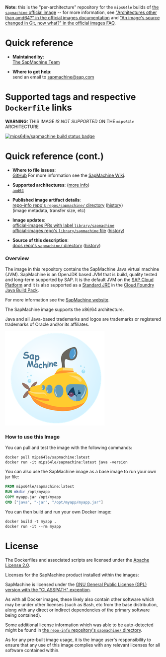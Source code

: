 <!--

********************************************************************************

WARNING:

    DO NOT EDIT "sapmachine/README.md"

    IT IS AUTO-GENERATED

    (from the other files in "sapmachine/" combined with a set of templates)

********************************************************************************

-->

**Note:** this is the "per-architecture" repository for the `mips64le` builds of [the `sapmachine` official image](https://hub.docker.com/_/sapmachine) -- for more information, see ["Architectures other than amd64?" in the official images documentation](https://github.com/docker-library/official-images#architectures-other-than-amd64) and ["An image's source changed in Git, now what?" in the official images FAQ](https://github.com/docker-library/faq#an-images-source-changed-in-git-now-what).

# Quick reference

-	**Maintained by**:  
	[The SapMachine Team](https://github.com/SAP/SapMachine)

-	**Where to get help**:  
	send an email to sapmachine@sap.com

# Supported tags and respective `Dockerfile` links

**WARNING:** THIS IMAGE *IS NOT SUPPORTED* ON THE `mips64le` ARCHITECTURE

[![mips64le/sapmachine build status badge](https://img.shields.io/jenkins/s/https/doi-janky.infosiftr.net/job/multiarch/job/mips64le/job/sapmachine.svg?label=mips64le/sapmachine%20%20build%20job)](https://doi-janky.infosiftr.net/job/multiarch/job/mips64le/job/sapmachine/)

# Quick reference (cont.)

-	**Where to file issues**:  
	[GitHub](https://github.com/SAP/SapMachine/issues) For more information see the [SapMachine Wiki](https://github.com/SAP/SapMachine/wiki).

-	**Supported architectures**: ([more info](https://github.com/docker-library/official-images#architectures-other-than-amd64))  
	[`amd64`](https://hub.docker.com/r/amd64/sapmachine/)

-	**Published image artifact details**:  
	[repo-info repo's `repos/sapmachine/` directory](https://github.com/docker-library/repo-info/blob/master/repos/sapmachine) ([history](https://github.com/docker-library/repo-info/commits/master/repos/sapmachine))  
	(image metadata, transfer size, etc)

-	**Image updates**:  
	[official-images PRs with label `library/sapmachine`](https://github.com/docker-library/official-images/pulls?q=label%3Alibrary%2Fsapmachine)  
	[official-images repo's `library/sapmachine` file](https://github.com/docker-library/official-images/blob/master/library/sapmachine) ([history](https://github.com/docker-library/official-images/commits/master/library/sapmachine))

-	**Source of this description**:  
	[docs repo's `sapmachine/` directory](https://github.com/docker-library/docs/tree/master/sapmachine) ([history](https://github.com/docker-library/docs/commits/master/sapmachine))

### Overview

The image in this repository contains the SapMachine Java virtual machine (JVM). SapMachine is an OpenJDK based JVM that is build, quality tested and long-term supported by SAP. It is the default JVM on the [SAP Cloud Platform](https://cloudplatform.sap.com/index.html) and it is also supported as a [Standard JRE](https://github.com/cloudfoundry/java-buildpack/blob/master/docs/jre-sap_machine_jre.md) in the [Cloud Foundry Java Build Pack](https://github.com/cloudfoundry/java-buildpack).

For more information see the [SapMachine website](https://sapmachine.io).

The SapMachine image supports the x86/64 architecture.

Java and all Java-based trademarks and logos are trademarks or registered trademarks of Oracle and/or its affiliates.

![logo](https://raw.githubusercontent.com/docker-library/docs/7ce76bc750f7a81f6a6eab30a93deb061c4be75e/sapmachine/logo.png)

### How to use this Image

You can pull and test the image with the following commands:

```console
docker pull mips64le/sapmachine:latest
docker run -it mips64le/sapmachine:latest java -version
```

You can also use the SapMachine image as a base image to run your own jar file:

```dockerfile
FROM mips64le/sapmachine:latest
RUN mkdir /opt/myapp
COPY myapp.jar /opt/myapp
CMD ["java", "-jar", "/opt/myapp/myapp.jar"]
```

You can then build and run your own Docker image:

```console
docker build -t myapp .
docker run -it --rm myapp
```

# License

The Dockerfiles and associated scripts are licensed under the [Apache License 2.0](http://www.apache.org/licenses/LICENSE-2.0.html).

Licenses for the SapMachine product installed within the images:

SapMachine is licensed under the [GNU General Public License (GPL) version with the "CLASSPATH" exception](https://github.com/SAP/SapMachine/blob/sapmachine/LICENSE).

As with all Docker images, these likely also contain other software which may be under other licenses (such as Bash, etc from the base distribution, along with any direct or indirect dependencies of the primary software being contained).

Some additional license information which was able to be auto-detected might be found in [the `repo-info` repository's `sapmachine/` directory](https://github.com/docker-library/repo-info/tree/master/repos/sapmachine).

As for any pre-built image usage, it is the image user's responsibility to ensure that any use of this image complies with any relevant licenses for all software contained within.
